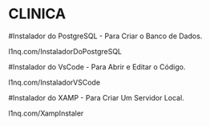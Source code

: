 # CLINICA


#Instalador do PostgreSQL - Para Criar o Banco de Dados.

l1nq.com/InstaladorDoPostgreSQL

#Instalador do VsCode - Para Abrir e Editar o Código.

l1nq.com/InstaladorVSCode


#Instalador do XAMP - Para Criar Um Servidor Local.

l1nq.com/XampInstaler
